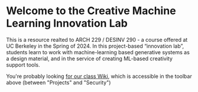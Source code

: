 # Welcome to the Creative Machine Learning Innovation Lab

This is a resource realted to ARCH 229 / DESINV 290 - a course offered at UC Berkeley in the Spring of 2024. In this project-based “innovation lab”, students learn to work with machine-learning based generative systems as a design material, and in the service of creating ML-based creativity support tools.

You're probably looking [for our class Wiki](https://github.com/Berkeley-MDes/24s-desinv-290/wiki), which is accessible in the toolbar above (between "Projects" and "Security")
